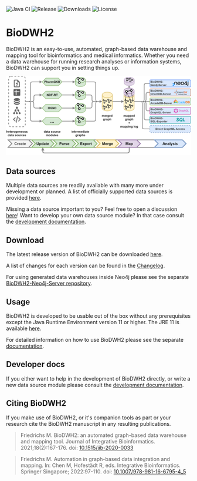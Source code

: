 ![Java CI](https://github.com/BioDWH2/BioDWH2/workflows/Java%20CI/badge.svg?branch=develop) ![Release](https://img.shields.io/github/v/release/BioDWH2/BioDWH2) ![Downloads](https://img.shields.io/github/downloads/BioDWH2/BioDWH2/total) ![License](https://img.shields.io/github/license/BioDWH2/BioDWH2)

# BioDWH2
BioDWH2 is an easy-to-use, automated, graph-based data warehouse and mapping tool for bioinformatics and medical informatics. Whether you need a data warehouse for running research analyses or information systems, BioDWH2 can support you in setting things up.

![BioDWH2-overview](doc/img/BioDWH-complete-overview.png)

## Data sources
Multiple data sources are readily available with many more under development or planned. A list of officially supported data sources is provided [here](doc/data_sources.md).

Missing a data source important to you? Feel free to open a discussion [here](https://github.com/BioDWH2/BioDWH2/discussions/categories/data-source-requests)! Want to develop your own data source module? In that case consult the [development documentation](doc/development.md).

## Download
The latest release version of BioDWH2 can be downloaded [here](https://github.com/BioDWH2/BioDWH2/releases/latest).

A list of changes for each version can be found in the [Changelog](CHANGELOG.md).

For using generated data warehouses inside Neo4j please see the separate [BioDWH2-Neo4j-Server repository](https://github.com/BioDWH2/BioDWH2-Neo4j-Server).

## Usage
BioDWH2 is developed to be usable out of the box without any prerequisites except the Java Runtime Environment version 11 or higher. The JRE 11 is available [here](https://adoptium.net/temurin/releases/?package=jre&version=11).

For detailed information on how to use BioDWH2 please see the separate [documentation](doc/usage.md).

## Developer docs
If you either want to help in the development of BioDWH2 directly, or write a new data source module please consult the [development documentation](doc/development.md).

## Citing BioDWH2
If you make use of BioDWH2, or it's companion tools as part or your research cite the BioDWH2 manuscript in any resulting publications.

> Friedrichs M. BioDWH2: an automated graph-based data warehouse and mapping tool. Journal of Integrative Bioinformatics. 2021;18(2):167-176.
doi: [10.1515/jib-2020-0033](https://dx.doi.org/10.1515/jib-2020-0033)

> Friedrichs M. Automation in graph-based data integration and mapping. In: Chen M, Hofestädt R, eds. Integrative Bioinformatics. Springer Singapore; 2022:97-110.
doi: [10.1007/978-981-16-6795-4_5](https://dx.doi.org/10.1007/978-981-16-6795-4_5)
